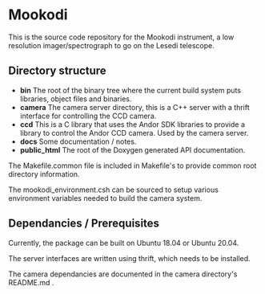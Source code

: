 # Mookodi

This is the source code repository for the Mookodi instrument, a low resolution imager/spectrograph to go on the Lesedi telescope.

## Directory structure

* **bin** The root of the binary tree where the current build system puts libraries, object files and binaries.
* **camera** The camera server directory, this is a C++ server with a thrift interface for controlling the CCD camera.
* **ccd** This is a C library that uses the Andor SDK libraries to provide a library to control the Andor CCD camera. Used by the camera server.
* **docs** Some documentation / notes.
* **public_html** The root of the Doxygen generated API documentation.

The Makefile.common file is included in Makefile's to provide common root directory information.

The mookodi_environment.csh can be sourced to setup various environment variables needed to build the camera system.

## Dependancies / Prerequisites

Currently, the package can be built on Ubuntu 18.04 or Ubuntu 20.04. 

The server interfaces are written using thrift, which needs to be installed.

The camera dependancies are documented in the camera directory's README.md . 

